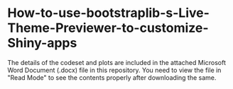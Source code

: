# How-to-use-bootstraplib-s-Live-Theme-Previewer-to-customize-Shiny-apps

The details of the codeset and plots are included in the attached Microsoft Word Document (.docx) file in this repository. 
You need to view the file in "Read Mode" to see the contents properly after downloading the same.
